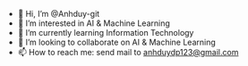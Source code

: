 - 👋 Hi, I’m @Anhduy-git
- 👀 I’m interested in AI & Machine Learning
- 🌱 I’m currently learning Information Technology
- 💞️ I’m looking to collaborate on AI & Machine Learning
- 📫 How to reach me: send mail to anhduydp123@gmail.com

<!---
Anhduy-git/Anhduy-git is a ✨ special ✨ repository because its `README.md` (this file) appears on your GitHub profile.
You can click the Preview link to take a look at your changes.
--->

